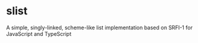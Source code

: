 # slist
A simple, singly-linked, scheme-like list implementation based on SRFI-1 for JavaScript and TypeScript

